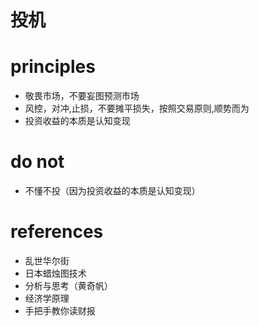 # 投机


# principles
* 敬畏市场，不要妄图预测市场
* 风控，对冲,止损，不要摊平损失，按照交易原则,顺势而为
* 投资收益的本质是认知变现

# do not
* 不懂不投（因为投资收益的本质是认知变现）

# references
* 乱世华尔街
* 日本蜡烛图技术
* 分析与思考（黄奇帆）
* 经济学原理
* 手把手教你读财报


